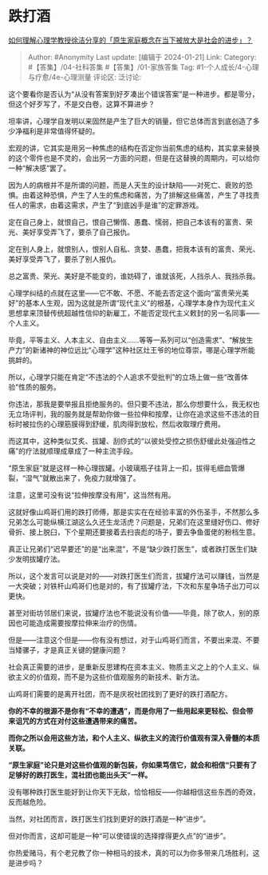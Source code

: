 # 跌打酒
[如何理解心理学教授徐洁分享的「原生家庭概念在当下被放大是社会的进步」？](https://www.zhihu.com/question/639789044/answer/3370716360)

> Author: #Anonymity
> Last update: [编辑于 2024-01-21]
> Link:
> Category: #【答集】/04-社科答集 #【答集】/01-家族答集
> Tag: #1-个人成长/4-心理与疗愈/4e-心理测量
> 评论区:
> 泛讨论:

这个要看你是否认为“从没有答案到好歹凑出个错误答案”是一种进步。都是零分，但这个好歹写了，不是交白卷，这算不算进步？

坦率讲，心理学自发明以来固然是产生了巨大的销量，但它总体而言到底创造了多少净福利是非常值得怀疑的。

宏观的讲，它其实是用另一种焦虑的结构在否定你当前焦虑的结构，其实拿来替换的这个零件也是不灵的，会出另一方面的问题，但是在这替换的周期内，可以给你一种“解决感”罢了。

因为人的病根并不是所谓的问题，而是人天生的设计缺陷——对死亡、衰败的恐惧。由着这种恐惧，产生了人生的焦虑和痛苦，为了排解这些痛苦，产生了寻找责任人的需求，由着这需求，产生了“到底凶手是谁”的定罪游戏。

定在自己身上，就恨自己，恨自己懒惰、愚蠢、懦弱，把自己本该有的富贵、荣光、美好享受弄飞了，要杀了自己报仇。

定在别人身上，就恨别人，恨别人自私、贪婪、愚蠢，把我本该有的富贵、荣光、美好享受弄飞了，要杀了别人报仇。

总之富贵、荣光、美好是不能变的，谁妨碍了，谁就该死，人挡杀人、我挡杀我。

心理学纠结的点就在这里——它不敢、不愿、不能去否定这个面向“富贵荣光美好”的基本人生观，因为这就是所谓“现代主义”的根基，心理学本身作为现代主义思想拿来顶替传统超越性信仰的新雇工，不能否定现代主义敕封的另一名同事——个人主义。

毕竟，平等主义、人本主义、自由主义……等等一系列可以“创造需求”、“解放生产力”的新诸神的神位远比“心理学”这种社区灶王爷的地位尊崇，哪是心理学所能挑衅的。

所以，心理学只能在肯定“不违法的个人追求不受批判”的立场上做一些“改善体验”性质的服务。

你违法，那我是要举报且拒绝服务的。但只要不违法，那么你想要什么，我无权也无立场评判，我的服务就是帮助你做一些拉伸和按摩，让你在追求这些不违法的目标时被拉伤的心理筋膜得到舒缓，肌肉得到放松，然后收取理疗费用。

而这其中，这种类似艾炙、拔罐、刮痧式的“以彼处受控之损伤舒缓此处强迫性之痛”的疗法就顺理成章成了一种主流手段。

“原生家庭”就是这样一种心理拔罐。小玻璃瓶子往背上一扣，拔得毛细血管爆裂，“湿气”就散出来了，免疫力就增强了。

注意，这里可没有说“拉伸按摩没有用”，这当然有用。

这就好像山鸡哥们用的跌打师傅，那是实实在在经验丰富的外伤圣手，不然那么多兄弟怎么可能纵横江湖这么久还生龙活虎？问题是，兄弟们在这里缝好伤口、修好骨折、接上脱臼，下个星期还要接着去扫丧彪的场子，要去争鱼蛋佬的粉档生意。

真正让兄弟们“迟早要还”的是“出来混”，不是“缺少跌打医生”，或者跌打医生们缺少发明拔罐疗法。

所以，这个发言可以说是对的——对跌打医生们而言，拔罐疗法可以赚钱，当然是一大突破；对铁杆山鸡哥们也是对的，有了拔罐疗法，下次和东星争场子出刀可以更快。

甚至对街坊邻居们来说，拔罐疗法也不能说没有价值——毕竟，除了砍人，别的原因也可能造成需要按摩拉伸来治疗的伤情。

但是——注意这个但是——你有没有想过，对于山鸡哥们而言，不要出来混、不要当矮骡子，才是真正关键的健康问题？

社会真正需要的进步，是重新反思建构在资本主义、物质主义之上的个人主义、纵欲主义的价值观，而不是为这些价值观服务的新技术、新方法。

山鸡哥们需要的是离开社团，而不是庆祝社团找到了更好的跌打酒配方。

**你的不幸的根源不是你有“不幸的遭遇”，而是你用了一些用起来更轻松、但会带来诅咒的方式在对付这些遭遇带来的痛苦。**

**而你之所以会用这些方法，和个人主义、纵欲主义的流行价值观有深入骨髓的本质关联。**

**“原生家庭”论只是对这些价值观的新包装，你如果笃信它，就会和相信“只要有了足够好的跌打医生，混社团也能出头天”一样。**

没有哪种跌打医生能好到让你天下无敌，恰恰相反——你越相信这些东西的奇效，反而越危险。

当然，对社团而言，跌打医生们找到更好的跌打酒是一种“进步”。

但对你而言，这却可能是一种“可以使错误的选择撑得更久点”的“进步”。

你热爱赌马，有个老兄教了你一种相马的技术，真的可以为你多带来几场胜利，这是进步吗？
